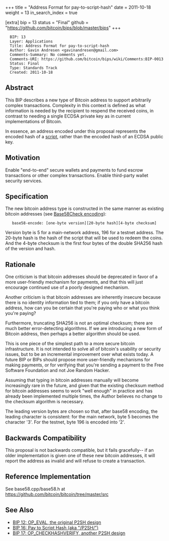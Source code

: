 +++
title = "Address Format for pay-to-script-hash"
date = 2011-10-18
weight = 13
in_search_index = true

[extra]
bip = 13
status = "Final"
github = "https://github.com/bitcoin/bips/blob/master/bips"
+++

      BIP: 13
      Layer: Applications
      Title: Address Format for pay-to-script-hash
      Author: Gavin Andresen <gavinandresen@gmail.com>
      Comments-Summary: No comments yet.
      Comments-URI: https://github.com/bitcoin/bips/wiki/Comments:BIP-0013
      Status: Final
      Type: Standards Track
      Created: 2011-10-18

## Abstract

This BIP describes a new type of Bitcoin address to support arbitrarily
complex transactions. Complexity in this context is defined as what
information is needed by the recipient to respend the received coins, in
contrast to needing a single ECDSA private key as in current
implementations of Bitcoin.

In essence, an address encoded under this proposal represents the
encoded hash of a [script](https://en.bitcoin.it/wiki/Script), rather
than the encoded hash of an ECDSA public key.

## Motivation

Enable "end-to-end" secure wallets and payments to fund escrow
transactions or other complex transactions. Enable third-party wallet
security services.

## Specification

The new bitcoin address type is constructed in the same manner as
existing bitcoin addresses (see [Base58Check
encoding](https://en.bitcoin.it/Base58Check_encoding)):

`   base58-encode: [one-byte version][20-byte hash][4-byte checksum]`

Version byte is 5 for a main-network address, 196 for a testnet address.
The 20-byte hash is the hash of the script that will be used to redeem
the coins. And the 4-byte checksum is the first four bytes of the double
SHA256 hash of the version and hash.

## Rationale

One criticism is that bitcoin addresses should be deprecated in favor of
a more user-friendly mechanism for payments, and that this will just
encourage continued use of a poorly designed mechanism.

Another criticism is that bitcoin addresses are inherently insecure
because there is no identity information tied to them; if you only have
a bitcoin address, how can you be certain that you're paying who or what
you think you're paying?

Furthermore, truncating SHA256 is not an optimal checksum; there are
much better error-detecting algorithms. If we are introducing a new form
of Bitcoin address, then perhaps a better algorithm should be used.

This is one piece of the simplest path to a more secure bitcoin
infrastructure. It is not intended to solve all of bitcoin's usability
or security issues, but to be an incremental improvement over what
exists today. A future BIP or BIPs should propose more user-friendly
mechanisms for making payments, or for verifying that you're sending a
payment to the Free Software Foundation and not Joe Random Hacker.

Assuming that typing in bitcoin addresses manually will become
increasingly rare in the future, and given that the existing checksum
method for bitcoin addresses seems to work "well enough" in practice and
has already been implemented multiple times, the Author believes no
change to the checksum algorithm is necessary.

The leading version bytes are chosen so that, after base58 encoding, the
leading character is consistent: for the main network, byte 5 becomes
the character '3'. For the testnet, byte 196 is encoded into '2'.

## Backwards Compatibility

This proposal is not backwards compatible, but it fails gracefully-- if
an older implementation is given one of these new bitcoin addresses, it
will report the address as invalid and will refuse to create a
transaction.

## Reference Implementation

See base58.cpp/base58.h at
<https://github.com/bitcoin/bitcoin/tree/master/src>

## See Also

-   [BIP 12: OP\_EVAL, the original P2SH
    design](bip-0012.mediawiki "wikilink")
-   [BIP 16: Pay to Script Hash (aka
    "/P2SH/")](bip-0016.mediawiki "wikilink")
-   [BIP 17: OP\_CHECKHASHVERIFY, another P2SH
    design](bip-0017.mediawiki "wikilink")
